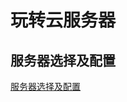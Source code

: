 # 玩转云服务器

## 服务器选择及配置

[服务器选择及配置](https://github.com/kaijing-zhang/kaijing-zhang.github.io/blob/main/%E6%9C%8D%E5%8A%A1%E5%99%A8%E9%80%89%E6%8B%A9%E5%8F%8A%E9%85%8D%E7%BD%AE.md)


